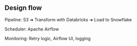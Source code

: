 ## Design flow
Pipeline: S3 ➜ Transform with Databricks ➜ Load to Snowflake

Scheduler: Apache Airflow

Monitoring: Retry logic, Airflow UI, logging
